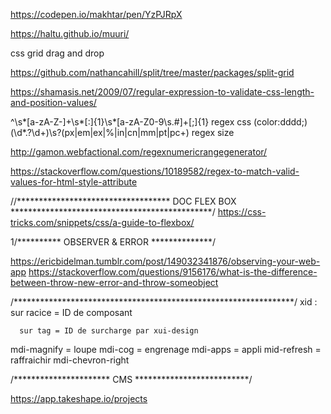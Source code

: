https://codepen.io/makhtar/pen/YzPJRpX

https://haltu.github.io/muuri/

css grid drag and drop

https://github.com/nathancahill/split/tree/master/packages/split-grid


https://shamasis.net/2009/07/regular-expression-to-validate-css-length-and-position-values/


^\s*[a-zA-Z\-]+\s*[:]{1}\s*[a-zA-Z0-9\s.#]+[;]{1}  regex css  (color:dddd;)
(\d*\.?\d+)\s?(px|em|ex|%|in|cn|mm|pt|pc+)    regex size  

http://gamon.webfactional.com/regexnumericrangegenerator/



https://stackoverflow.com/questions/10189582/regex-to-match-valid-values-for-html-style-attribute




//*********************************** DOC FLEX BOX  **********************************************/ 
https://css-tricks.com/snippets/css/a-guide-to-flexbox/



1/********** OBSERVER & ERROR   **************/

https://ericbidelman.tumblr.com/post/149032341876/observing-your-web-app
https://stackoverflow.com/questions/9156176/what-is-the-difference-between-throw-new-error-and-throw-someobject


/****************************************************************/
xid : sur racice = ID de composant

      sur tag = ID de surcharge par xui-design




mdi-magnify = loupe
mdi-cog = engrenage
mdi-apps = appli
mid-refresh = raffraichir
mdi-chevron-right


/********************** CMS **************************/

https://app.takeshape.io/projects